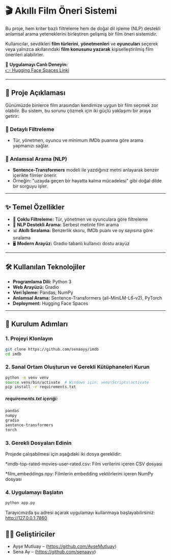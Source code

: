 # 🎬 Akıllı Film Öneri Sistemi

Bu proje, hem kriter bazlı filtreleme hem de doğal dil işleme (NLP) destekli anlamsal arama yeteneklerini birleştiren gelişmiş bir film öneri sistemidir.

Kullanıcılar, sevdikleri **film türlerini**, **yönetmenleri** ve **oyuncuları** seçerek veya yalnızca akıllarındaki **film konusunu yazarak** kişiselleştirilmiş film önerileri alabilirler.

🧪 **Uygulamayı Canlı Deneyin:**  
[👉 Hugging Face Spaces Linki](https://huggingface.co/spaces/ssenaay/imdb)  

---

## 📖 Proje Açıklaması

Günümüzde binlerce film arasından kendimize uygun bir film seçmek zor olabilir. Bu sistem, bu sorunu çözmek için iki güçlü yaklaşımı bir araya getirir:

### 🔎 Detaylı Filtreleme
- Tür, yönetmen, oyuncu ve minimum IMDb puanına göre arama yapmanızı sağlar.

### 🤖 Anlamsal Arama (NLP)
- **Sentence-Transformers** modeli ile yazdığınız metni anlayarak benzer içerikte filmler önerir.
- Örneğin: "uzayda geçen bir hayatta kalma mücadelesi" gibi doğal dilde bir sorguyu işler.

---

## ✨ Temel Özellikler

- 🎯 **Çoklu Filtreleme:** Tür, yönetmen ve oyunculara göre filtreleme
- 🧠 **NLP Destekli Arama:** Serbest metinle film arama
- 📊 **Akıllı Sıralama:** Benzerlik skoru, IMDb puanı ve oy sayısına göre sıralama
- 🖥️ **Modern Arayüz:** Gradio tabanlı kullanıcı dostu arayüz

---

## 🛠️ Kullanılan Teknolojiler

- **Programlama Dili:** Python 3
- **Web Arayüzü:** Gradio
- **Veri İşleme:** Pandas, NumPy
- **Anlamsal Arama:** Sentence-Transformers (all-MiniLM-L6-v2), PyTorch
- **Deployment:** Hugging Face Spaces

---

## 🚀 Kurulum Adımları

### 1. Projeyi Klonlayın
```bash
git clone https://github.com/senaayy/imdb
cd imdb
```
### 2. Sanal Ortam Oluşturun ve Gerekli Kütüphaneleri Kurun  
```bash
python -m venv venv
source venv/bin/activate  # Windows için: venv\Scripts\activate
pip install -r requirements.txt
```
##### requirements.txt içeriği:  
```bash
pandas
numpy
gradio
sentence-transformers
torch
```
### 3. Gerekli Dosyaları Edinin  
Projede çalışabilmesi için aşağıdaki iki dosya gereklidir:

*imdb-top-rated-movies-user-rated.csv: Film verilerini içeren CSV dosyası

*film_embeddings.npy: Filmlerin embedding vektörlerini içeren NumPy dosyası  
### 4. Uygulamayı Başlatın  
```bash
python app.py
```
Tarayıcınızda şu adresi açarak uygulamayı kullanmaya başlayabilirsiniz:
http://127.0.0.1:7860  
## 👩‍💻 Geliştiriciler
- Ayşe Mutluay – (https://github.com/AyseMutluay)
- Sena Ay – (https://github.com/senaayy)

